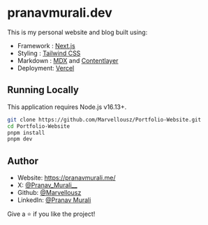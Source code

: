 # pranavmurali.dev

This is my personal website and blog built using:

- Framework : [Next.js](https://nextjs.org/)
- Styling : [Tailwind CSS](https://tailwindcss.com/)
- Markdown : [MDX](https://mdxjs.com/) and [Contentlayer](https://contentlayer.dev/)
- Deployment: [Vercel](https://vercel.com/)

## Running Locally

This application requires Node.js v16.13+.

```bash
git clone https://github.com/Marvellousz/Portfolio-Website.git
cd Portfolio-Website
pnpm install
pnpm dev
```

## Author

- Website: https://pranavmurali.me/
- X: [@Pranav_Murali__](https://x.com/home)
- Github: [@Marvellousz](https://github.com/Marvellousz)
- LinkedIn: [@Pranav Murali ](https://www.linkedin.com/in/pranav-murali-bb9b25266/)

Give a ⭐️ if you like the project!


